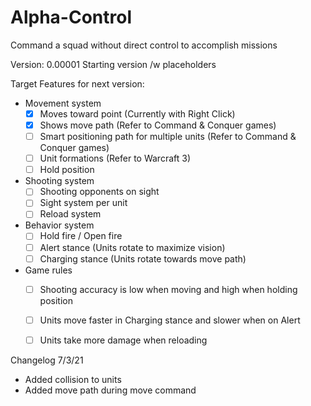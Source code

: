 # Alpha-Control
Command a squad without direct control to accomplish missions

Version: 0.00001 Starting version /w placeholders

Target Features for next version:
* Movement system
  - [x] Moves toward point (Currently with Right Click)
  - [x] Shows move path (Refer to Command & Conquer games)
  - [ ] Smart positioning path for multiple units (Refer to Command & Conquer games)
  - [ ] Unit formations (Refer to Warcraft 3)
  - [ ] Hold position
  
* Shooting system
  - [ ] Shooting opponents on sight
  - [ ] Sight system per unit 
  - [ ] Reload system
  
* Behavior system
  - [ ] Hold fire / Open fire
  - [ ] Alert stance (Units rotate to maximize vision)
  - [ ] Charging stance (Units rotate towards move path)
  
* Game rules
  - [ ] Shooting accuracy is low when moving and high when holding position
  - [ ] Units move faster in Charging stance and slower when on Alert
  - [ ] Units take more damage when reloading


Changelog 7/3/21
* Added collision to units
* Added move path during move command
